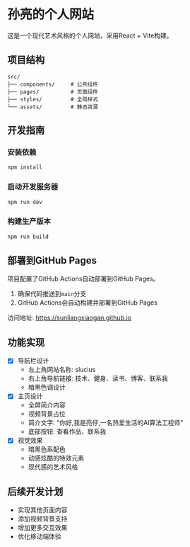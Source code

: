 # 孙亮的个人网站

这是一个现代艺术风格的个人网站，采用React + Vite构建。

## 项目结构

```
src/
├── components/     # 公共组件
├── pages/          # 页面组件
├── styles/         # 全局样式
└── assets/         # 静态资源
```

## 开发指南

### 安装依赖

```bash
npm install
```

### 启动开发服务器

```bash
npm run dev
```

### 构建生产版本

```bash
npm run build
```

## 部署到GitHub Pages

项目配置了GitHub Actions自动部署到GitHub Pages。

1. 确保代码推送到`main`分支
2. GitHub Actions会自动构建并部署到GitHub Pages

访问地址: https://sunliangxiaogan.github.io

## 功能实现

- [x] 导航栏设计
  - 左上角网站名称: slucius
  - 右上角导航链接: 技术、健身、读书、博客、联系我
  - 暗黑色调设计
- [x] 主页设计
  - 全屏简介内容
  - 视频背景占位
  - 简介文字: "你好,我是亮仔,一名热爱生活的AI算法工程师"
  - 底部按钮: 查看作品、联系我
- [x] 视觉效果
  - 暗黑色系配色
  - 动感炫酷的特效元素
  - 现代感的艺术风格

## 后续开发计划

- 实现其他页面内容
- 添加视频背景支持
- 增加更多交互效果
- 优化移动端体验